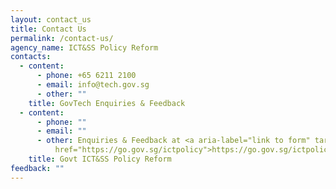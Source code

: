 ```yaml
---
layout: contact_us
title: Contact Us
permalink: /contact-us/
agency_name: ICT&SS Policy Reform
contacts:
  - content:
      - phone: +65 6211 2100
      - email: info@tech.gov.sg
      - other: ""
    title: GovTech Enquiries & Feedback
  - content:
      - phone: ""
      - email: ""
      - other: Enquiries & Feedback at <a aria-label="link to form" target="_blank"
          href="https://go.gov.sg/ictpolicy">https://go.gov.sg/ictpolicy</a>
    title: Govt ICT&SS Policy Reform
feedback: ""
---
```

